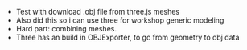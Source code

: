 - Test with download .obj file from three.js meshes
- Also did this so i can use three for workshop generic modeling
- Hard part: combining meshes.
- Three has an build in OBJExporter, to go from geometry to obj data